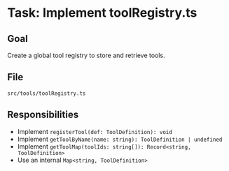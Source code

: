 # Task: Implement toolRegistry.ts

## Goal
Create a global tool registry to store and retrieve tools.

## File
`src/tools/toolRegistry.ts`

## Responsibilities
- Implement `registerTool(def: ToolDefinition): void`
- Implement `getToolByName(name: string): ToolDefinition | undefined`
- Implement `getToolMap(toolIds: string[]): Record<string, ToolDefinition>`
- Use an internal `Map<string, ToolDefinition>`
